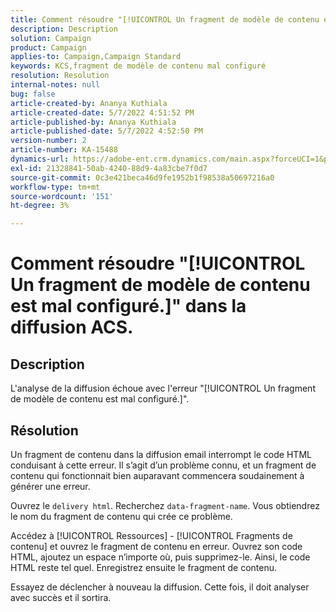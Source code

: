 ```yaml
---
title: Comment résoudre "[!UICONTROL Un fragment de modèle de contenu est mal configuré.]" dans la diffusion ACS.
description: Description
solution: Campaign
product: Campaign
applies-to: Campaign,Campaign Standard
keywords: KCS,fragment de modèle de contenu mal configuré
resolution: Resolution
internal-notes: null
bug: false
article-created-by: Ananya Kuthiala
article-created-date: 5/7/2022 4:51:52 PM
article-published-by: Ananya Kuthiala
article-published-date: 5/7/2022 4:52:50 PM
version-number: 2
article-number: KA-15488
dynamics-url: https://adobe-ent.crm.dynamics.com/main.aspx?forceUCI=1&pagetype=entityrecord&etn=knowledgearticle&id=e0b342fe-25ce-ec11-a7b5-0022480a8e40
exl-id: 21328841-50ab-4240-88d9-4a83cbe7f0d7
source-git-commit: 0c3e421beca46d9fe1952b1f98538a50697216a0
workflow-type: tm+mt
source-wordcount: '151'
ht-degree: 3%

---
```


# Comment résoudre &quot;[!UICONTROL Un fragment de modèle de contenu est mal configuré.]&quot; dans la diffusion ACS.

## Description

L&#39;analyse de la diffusion échoue avec l&#39;erreur &quot;[!UICONTROL Un fragment de modèle de contenu est mal configuré.]&quot;.

## Résolution


Un fragment de contenu dans la diffusion email interrompt le code HTML conduisant à cette erreur. Il s’agit d’un problème connu, et un fragment de contenu qui fonctionnait bien auparavant commencera soudainement à générer une erreur.

Ouvrez le `delivery html`. Recherchez `data-fragment-name`. Vous obtiendrez le nom du fragment de contenu qui crée ce problème.

Accédez à [!UICONTROL Ressources] - [!UICONTROL Fragments de contenu] et ouvrez le fragment de contenu en erreur. Ouvrez son code HTML, ajoutez un espace n’importe où, puis supprimez-le. Ainsi, le code HTML reste tel quel. Enregistrez ensuite le fragment de contenu.

Essayez de déclencher à nouveau la diffusion. Cette fois, il doit analyser avec succès et il sortira.

